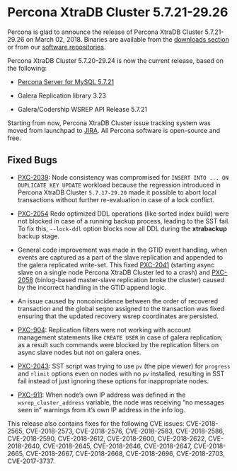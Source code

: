 # Percona XtraDB Cluster 5.7.21-29.26

Percona is glad to announce the release of
Percona XtraDB Cluster 5.7.21-29.26 on March 02, 2018.
Binaries are available from the [downloads section](https://www.percona.com/downloads/Percona-XtraDB-Cluster-57/)
or from our [software repositories](../install/index.md#install).

Percona XtraDB Cluster 5.7.20-29.24 is now the current release,
based on the following:


* [Percona Server for MySQL 5.7.21](https://www.percona.com/doc/percona-server/5.7/release-notes/Percona-Server-5.7.21-20.html)


* Galera Replication library 3.23


* Galera/Codership WSREP API Release 5.7.21

Starting from now, Percona XtraDB Cluster issue
tracking system was moved from launchpad to
[JIRA](https://jira.percona.com/projects/PXC).
All Percona software is open-source and free.

## Fixed Bugs


* [PXC-2039](https://jira.percona.com/browse/PXC-2039): Node consistency was compromised for
`INSERT INTO ... ON DUPLICATE KEY UPDATE` workload
because the regression introduced in Percona XtraDB Cluster `5.7.17-29.20` made it possible to abort local transactions without further
re-evaluation in case of a lock conflict.

* [PXC-2054](https://jira.percona.com/browse/PXC-2054) Redo optimized DDL operations (like sorted index
build) were not blocked in case of a running backup process, leading
to the SST fail. To fix this, `--lock-ddl` option blocks now
all DDL during the **xtrabackup** backup stage.

* General code improvement was made in the GTID event handling,
when events are captured as a part of the slave replication and
appended to the galera replicated write-set. This fixed
[PXC-2041](https://jira.percona.com/browse/PXC-2041) (starting async slave on a single node
Percona XtraDB Cluster led to a crash) and [PXC-2058](https://jira.percona.com/browse/PXC-2058) (binlog-based
master-slave replication broke the cluster) caused by the
incorrect handling in the GTID append logic.

* An issue caused by noncoincidence between the order of recovered
transaction and the global seqno assigned to the transaction was
fixed ensuring that the updated recovery wsrep coordinates are
persisted.

* [PXC-904](https://jira.percona.com/browse/PXC-904): Replication filters were not working with
account management statements like `CREATE USER` in case of
galera replication; as a result such commands were blocked by the
replication filters on async slave nodes but not on galera ones.

* [PXC-2043](https://jira.percona.com/browse/PXC-2043): SST script was trying to use `pv` (the pipe
viewer) for `progress` and `rlimit` options
even on nodes with no `pv` installed, resulting in SST fail
instead of just ignoring these options for inappropriate nodes.


* [PXC-911](https://jira.percona.com/browse/PXC-911): When node’s own IP address was defined in the `wsrep_cluster_address` variable, the node was receiving
“no messages seen in” warnings from it’s own IP address in the
info log.

This release also contains fixes for the following CVE issues: CVE-2018-2565,
CVE-2018-2573, CVE-2018-2576, CVE-2018-2583, CVE-2018-2586, CVE-2018-2590,
CVE-2018-2612, CVE-2018-2600, CVE-2018-2622, CVE-2018-2640, CVE-2018-2645,
CVE-2018-2646, CVE-2018-2647, CVE-2018-2665, CVE-2018-2667, CVE-2018-2668,
CVE-2018-2696, CVE-2018-2703, CVE-2017-3737.
